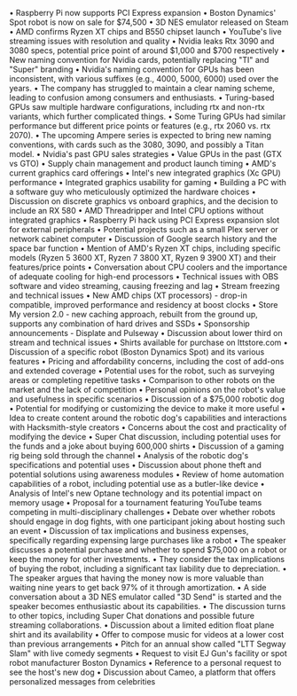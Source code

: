 • Raspberry Pi now supports PCI Express expansion
• Boston Dynamics' Spot robot is now on sale for $74,500
• 3D NES emulator released on Steam
• AMD confirms Ryzen XT chips and B550 chipset launch
• YouTube's live streaming issues with resolution and quality
• Nvidia leaks Rtx 3090 and 3080 specs, potential price point of around $1,000 and $700 respectively
• New naming convention for Nvidia cards, potentially replacing "TI" and "Super" branding
• Nvidia's naming convention for GPUs has been inconsistent, with various suffixes (e.g., 4000, 5000, 6000) used over the years.
• The company has struggled to maintain a clear naming scheme, leading to confusion among consumers and enthusiasts.
• Turing-based GPUs saw multiple hardware configurations, including rtx and non-rtx variants, which further complicated things.
• Some Turing GPUs had similar performance but different price points or features (e.g., rtx 2060 vs. rtx 2070).
• The upcoming Ampere series is expected to bring new naming conventions, with cards such as the 3080, 3090, and possibly a Titan model.
• Nvidia's past GPU sales strategies
• Value GPUs in the past (GTX vs GTO)
• Supply chain management and product launch timing
• AMD's current graphics card offerings
• Intel's new integrated graphics (Xc GPU) performance
• Integrated graphics usability for gaming
• Building a PC with a software guy who meticulously optimized the hardware choices
• Discussion on discrete graphics vs onboard graphics, and the decision to include an RX 580
• AMD Threadripper and Intel CPU options without integrated graphics
• Raspberry Pi hack using PCI Express expansion slot for external peripherals
• Potential projects such as a small Plex server or network cabinet computer
• Discussion of Google search history and the space bar function
• Mention of AMD's Ryzen XT chips, including specific models (Ryzen 5 3600 XT, Ryzen 7 3800 XT, Ryzen 9 3900 XT) and their features/price points
• Conversation about CPU coolers and the importance of adequate cooling for high-end processors
• Technical issues with OBS software and video streaming, causing freezing and lag
• Stream freezing and technical issues
• New AMD chips (XT processors) - drop-in compatible, improved performance and residency at boost clocks
• Store My version 2.0 - new caching approach, rebuilt from the ground up, supports any combination of hard drives and SSDs
• Sponsorship announcements - Displate and Pulseway
• Discussion about lower third on stream and technical issues
• Shirts available for purchase on lttstore.com
• Discussion of a specific robot (Boston Dynamics Spot) and its various features
• Pricing and affordability concerns, including the cost of add-ons and extended coverage
• Potential uses for the robot, such as surveying areas or completing repetitive tasks
• Comparison to other robots on the market and the lack of competition
• Personal opinions on the robot's value and usefulness in specific scenarios
• Discussion of a $75,000 robotic dog
• Potential for modifying or customizing the device to make it more useful
• Idea to create content around the robotic dog's capabilities and interactions with Hacksmith-style creators
• Concerns about the cost and practicality of modifying the device
• Super Chat discussion, including potential uses for the funds and a joke about buying 600,000 shirts
• Discussion of a gaming rig being sold through the channel
• Analysis of the robotic dog's specifications and potential uses
• Discussion about phone theft and potential solutions using awareness modules
• Review of home automation capabilities of a robot, including potential use as a butler-like device
• Analysis of Intel's new Optane technology and its potential impact on memory usage
• Proposal for a tournament featuring YouTube teams competing in multi-disciplinary challenges
• Debate over whether robots should engage in dog fights, with one participant joking about hosting such an event
• Discussion of tax implications and business expenses, specifically regarding expensing large purchases like a robot
• The speaker discusses a potential purchase and whether to spend $75,000 on a robot or keep the money for other investments.
• They consider the tax implications of buying the robot, including a significant tax liability due to depreciation.
• The speaker argues that having the money now is more valuable than waiting nine years to get back 97% of it through amortization.
• A side conversation about a 3D NES emulator called "3D Send" is started and the speaker becomes enthusiastic about its capabilities.
• The discussion turns to other topics, including Super Chat donations and possible future streaming collaborations.
• Discussion about a limited edition float plane shirt and its availability
• Offer to compose music for videos at a lower cost than previous arrangements
• Pitch for an annual show called "LTT Segway Slam" with live comedy segments
• Request to visit EJ Gun's facility or spot robot manufacturer Boston Dynamics
• Reference to a personal request to see the host's new dog
• Discussion about Cameo, a platform that offers personalized messages from celebrities